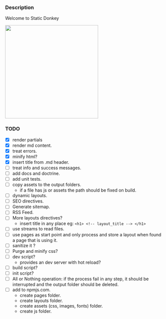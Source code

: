 ### Description

Welcome to Static Donkey

<img src="https://github.com/user-attachments/assets/6936fffa-cead-4d9a-a68d-d4e71ca39e83" width="300"/>


### TODO

  - [x] render partials 
  - [x] render md content.
  - [x] treat errors.
  - [x] minify html?
  - [x] insert title from .md header.
  - [ ] treat info and success messages.
  - [ ] add docs and doctrine.
  - [ ] add unit tests.
  - [ ] copy assets to the output folders.
     - if a file has js or assets the path should be fixed on build.
  - [ ] dynamic layouts.
  - [ ] SEO directives.
  - [ ] Generate sitemap.
  - [ ] RSS Feed.
  - [ ] More layouts directives?
    - insert title in any place eg:  `<h1> <!-- layout_title --> </h1>`
  - [ ] use streams to read files.
  - [ ] use pages as start point and only process and store a layout when found a page that is using it.
  - [ ] sanitize it ?
  - [ ] Purge and minify css?
  - [ ] dev script?
    - provides an dev server with hot reload?
  - [ ] build script?
  - [ ] init script?
  - [ ] All or Nothing operation: if the process fail in any step,
        it should be interrupted and the output folder should be deleted.
  - [ ] add to npmjs.com.
    - create pages folder.
    - create layouts folder.
    - create assets (css, images, fonts) folder.
    - create js folder.


